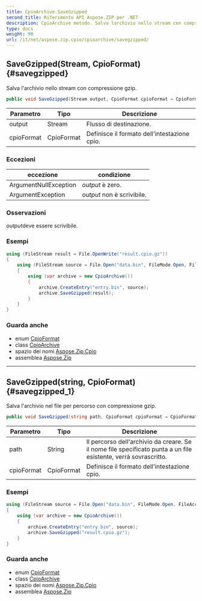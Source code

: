 ```yaml
---
title: CpioArchive.SaveGzipped
second_title: Riferimento API Aspose.ZIP per .NET
description: CpioArchive metodo. Salva larchivio nello stream con compressione gzip.
type: docs
weight: 90
url: /it/net/aspose.zip.cpio/cpioarchive/savegzipped/
---
```

## SaveGzipped(Stream, CpioFormat) {#savegzipped}

Salva l'archivio nello stream con compressione gzip.

```csharp
public void SaveGzipped(Stream output, CpioFormat cpioFormat = CpioFormat.OldAscii)
```

| Parametro | Tipo | Descrizione |
| --- | --- | --- |
| output | Stream | Flusso di destinazione. |
| cpioFormat | CpioFormat | Definisce il formato dell'intestazione cpio. |

### Eccezioni

| eccezione | condizione |
| --- | --- |
| ArgumentNullException | *output* è zero. |
| ArgumentException | *output* non è scrivibile. |

### Osservazioni

*output*deve essere scrivibile.

### Esempi

```csharp
using (FileStream result = File.OpenWrite("result.cpio.gz"))
{
    using (FileStream source = File.Open("data.bin", FileMode.Open, FileAccess.Read))
    {
        using (var archive = new CpioArchive())
        {
            archive.CreateEntry("entry.bin", source);
            archive.SaveGzipped(result);
        }
    }
}
```

### Guarda anche

* enum [CpioFormat](../../cpioformat/)
* class [CpioArchive](../)
* spazio dei nomi [Aspose.Zip.Cpio](../../cpioarchive/)
* assemblea [Aspose.Zip](../../../)

---

## SaveGzipped(string, CpioFormat) {#savegzipped_1}

Salva l'archivio nel file per percorso con compressione gzip.

```csharp
public void SaveGzipped(string path, CpioFormat cpioFormat = CpioFormat.OldAscii)
```

| Parametro | Tipo | Descrizione |
| --- | --- | --- |
| path | String | Il percorso dell'archivio da creare. Se il nome file specificato punta a un file esistente, verrà sovrascritto. |
| cpioFormat | CpioFormat | Definisce il formato dell'intestazione cpio. |

### Esempi

```csharp
using (FileStream source = File.Open("data.bin", FileMode.Open, FileAccess.Read))
{
    using (var archive = new CpioArchive())
    {
        archive.CreateEntry("entry.bin", source);
        archive.SaveGzipped("result.cpio.gz");
    }
}
```

### Guarda anche

* enum [CpioFormat](../../cpioformat/)
* class [CpioArchive](../)
* spazio dei nomi [Aspose.Zip.Cpio](../../cpioarchive/)
* assemblea [Aspose.Zip](../../../)


